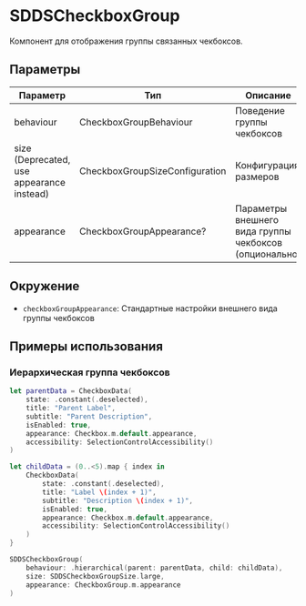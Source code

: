 # SDDSCheckboxGroup

Компонент для отображения группы связанных чекбоксов.

## Параметры

| Параметр | Тип | Описание |
|----------|-----|-----------|
| behaviour | CheckboxGroupBehaviour | Поведение группы чекбоксов |
| size (Deprecated, use appearance instead) | CheckboxGroupSizeConfiguration | Конфигурация размеров |
| appearance | CheckboxGroupAppearance? | Параметры внешнего вида группы чекбоксов (опционально) |

## Окружение
- `checkboxGroupAppearance`: Стандартные настройки внешнего вида группы чекбоксов

## Примеры использования

### Иерархическая группа чекбоксов

```swift
let parentData = CheckboxData(
    state: .constant(.deselected),
    title: "Parent Label",
    subtitle: "Parent Description",
    isEnabled: true,
    appearance: Checkbox.m.default.appearance,
    accessibility: SelectionControlAccessibility()
)

let childData = (0..<5).map { index in
    CheckboxData(
        state: .constant(.deselected),
        title: "Label \(index + 1)",
        subtitle: "Description \(index + 1)",
        isEnabled: true,
        appearance: Checkbox.m.default.appearance,
        accessibility: SelectionControlAccessibility()
    )
}

SDDSCheckboxGroup(
    behaviour: .hierarchical(parent: parentData, child: childData),
    size: SDDSCheckboxGroupSize.large,
    appearance: CheckboxGroup.m.appearance
)
```
